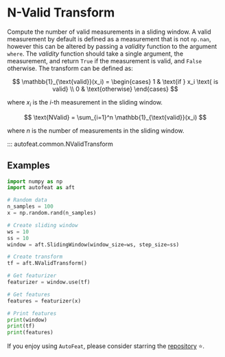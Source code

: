 # N-Valid Transform

Compute the number of valid measurements in a sliding window. A valid measurement by default is defined as a measurement that is not `np.nan`, however this can be altered by passing a *validity* function to the argument `where`. The *validity* function should take a single argument, the measurement, and return `True` if the measurement is valid, and `False` otherwise. The transform can be defined as:

$$
\mathbb{1}_{\text{valid}}(x_i) = \begin{cases}
1 & \text{if } x_i \text{ is valid} \\
0 & \text{otherwise}
\end{cases}
$$

where $x_i$ is the $i$-th measurement in the sliding window.

$$
\text{NValid} = \sum_{i=1}^n \mathbb{1}_{\text{valid}}(x_i)
$$

where $n$ is the number of measurements in the sliding window.

::: autofeat.common.NValidTransform
      

## Examples

```python
import numpy as np
import autofeat as aft

# Random data
n_samples = 100
x = np.random.rand(n_samples)

# Create sliding window
ws = 10
ss = 10
window = aft.SlidingWindow(window_size=ws, step_size=ss)

# Create transform
tf = aft.NValidTransform()

# Get featurizer
featurizer = window.use(tf)

# Get features
features = featurizer(x)

# Print features
print(window)
print(tf)
print(features)
```


If you enjoy using `AutoFeat`, please consider starring the [repository](https://github.com/autonlab/AutoFeat) ⭐️.